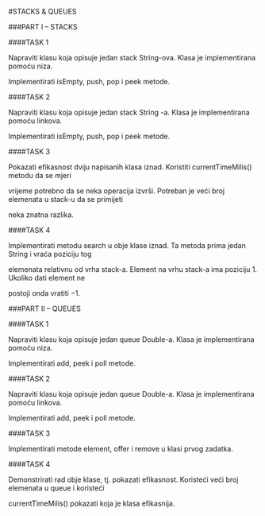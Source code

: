 #STACKS & QUEUES

###PART I – STACKS

####TASK 1

Napraviti klasu koja opisuje jedan stack String-ova. Klasa je implementirana pomoću niza. 

Implementirati isEmpty, push, pop i peek metode.

####TASK 2

Napraviti klasu koja opisuje jedan stack String -a. Klasa je implementirana pomoću linkova. 

Implementirati isEmpty, push, pop i peek metode.

####TASK 3

Pokazati efikasnost dviju napisanih klasa iznad. Koristiti currentTimeMilis() metodu da se mjeri 

vrijeme potrebno da se neka operacija izvrši. Potreban je veći broj elemenata u stack-u da se primijeti 

neka znatna razlika.

####TASK 4

Implementirati metodu search u obje klase iznad. Ta metoda prima jedan String i vraća poziciju tog 

elemenata relativnu od vrha stack-a. Element na vrhu stack-a ima poziciju 1. Ukoliko dati element ne 

postoji onda vratiti −1.

###PART II – QUEUES

####TASK 1

Napraviti klasu koja opisuje jedan queue Double-a. Klasa je implementirana pomoću niza. 

Implementirati add, peek i poll metode.

####TASK 2

Napraviti klasu koja opisuje jedan queue Double-a. Klasa je implementirana pomoću linkova. 

Implementirati add, peek i poll metode.

####TASK 3

Implementirati metode element, offer i remove u klasi prvog zadatka.

####TASK 4

Demonstrirati rad obje klase, tj. pokazati efikasnost. Koristeći veći broj elemenata u queue i koristeći 

currentTimeMilis() pokazati koja je klasa efikasnija.